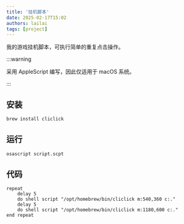 ```yaml
---
title: '挂机脚本'
date: 2025-02-17T15:02
authors: lailai
tags: [project]
---
```


我的游戏挂机脚本，可执行简单的重复点击操作。

<!-- truncate -->

:::warning

采用 AppleScript 编写，因此仅适用于 macOS 系统。

:::

## 安装

```bash
brew install cliclick
```

## 运行

```bash
osascript script.scpt
```

## 代码

```applescript title="script.scpt"
repeat
	delay 5
	do shell script "/opt/homebrew/bin/cliclick m:540,360 c:."
	delay 5
	do shell script "/opt/homebrew/bin/cliclick m:1180,600 c:."
end repeat
```
